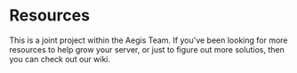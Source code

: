 # Resources
This is a joint project within the Aegis Team. If you've been looking for more resources to help grow your server, or just to figure out more solutios, then you can check out our wiki.
